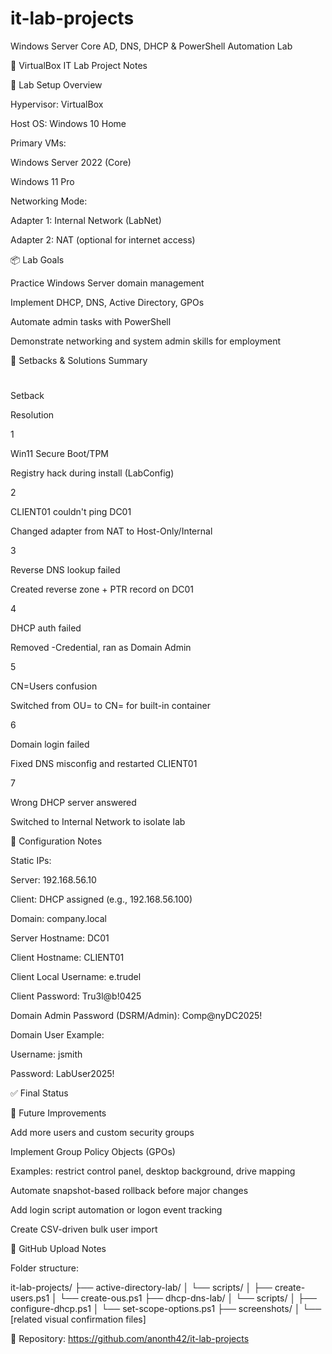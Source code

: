 # it-lab-projects
Windows Server Core AD, DNS, DHCP &amp; PowerShell Automation Lab

🧪 VirtualBox IT Lab Project Notes

🔧 Lab Setup Overview

Hypervisor: VirtualBox

Host OS: Windows 10 Home

Primary VMs:

Windows Server 2022 (Core)

Windows 11 Pro

Networking Mode:

Adapter 1: Internal Network (LabNet)

Adapter 2: NAT (optional for internet access)

📦 Lab Goals

Practice Windows Server domain management

Implement DHCP, DNS, Active Directory, GPOs

Automate admin tasks with PowerShell

Demonstrate networking and system admin skills for employment

📌 Setbacks & Solutions Summary

#

Setback

Resolution

1

Win11 Secure Boot/TPM

Registry hack during install (LabConfig)

2

CLIENT01 couldn't ping DC01

Changed adapter from NAT to Host-Only/Internal

3

Reverse DNS lookup failed

Created reverse zone + PTR record on DC01

4

DHCP auth failed

Removed -Credential, ran as Domain Admin

5

CN=Users confusion

Switched from OU= to CN= for built-in container

6

Domain login failed

Fixed DNS misconfig and restarted CLIENT01

7

Wrong DHCP server answered

Switched to Internal Network to isolate lab

🧰 Configuration Notes

Static IPs:

Server: 192.168.56.10

Client: DHCP assigned (e.g., 192.168.56.100)

Domain: company.local

Server Hostname: DC01

Client Hostname: CLIENT01

Client Local Username: e.trudel

Client Password: Tru3l@b!0425

Domain Admin Password (DSRM/Admin): Comp@nyDC2025!

Domain User Example:

Username: jsmith

Password: LabUser2025!

✅ Final Status



📝 Future Improvements

Add more users and custom security groups

Implement Group Policy Objects (GPOs)

Examples: restrict control panel, desktop background, drive mapping

Automate snapshot-based rollback before major changes

Add login script automation or logon event tracking

Create CSV-driven bulk user import

📂 GitHub Upload Notes

Folder structure:

it-lab-projects/
├── active-directory-lab/
│   └── scripts/
│       ├── create-users.ps1
│       └── create-ous.ps1
├── dhcp-dns-lab/
│   └── scripts/
│       ├── configure-dhcp.ps1
│       └── set-scope-options.ps1
├── screenshots/
│   └── [related visual confirmation files]


🔗 Repository: https://github.com/anonth42/it-lab-projects

